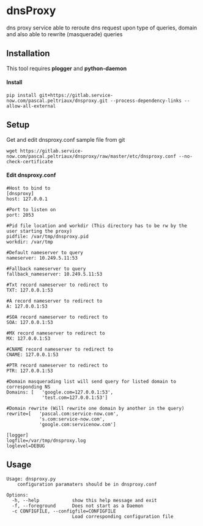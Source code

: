 # dnsProxy

dns proxy service able to reroute dns request upon type of queries, domain and also able to rewrite (masquerade) queries

## Installation

This tool requires **plogger** and **python-daemon**

#### Install
```
pip install git+https://gitlab.service-now.com/pascal.peltriaux/dnsproxy.git --process-dependency-links --allow-all-external
```

## Setup

Get and edit dnsproxy.conf sample file from git

```
wget https://gitlab.service-now.com/pascal.peltriaux/dnsproxy/raw/master/etc/dnsproxy.conf --no-check-certificate
```

#### Edit dnsproxy.conf

```
#Host to bind to
[dnsproxy]
host: 127.0.0.1
```

```
#Port to listen on
port: 2053
```

```
#Pid file location and workdir (This directory has to be rw by the user starting the proxy)
pidfile: /var/tmp/dnsproxy.pid
workdir: /var/tmp
```
```
#Default nameserver to query
nameserver: 10.249.5.11:53
```

```
#Fallback nameserver to query
fallback_nameserver: 10.249.5.11:53
```

```
#Txt record nameserver to redirect to
TXT: 127.0.0.1:53
```

```
#A record nameserver to redirect to
A: 127.0.0.1:53
```

```
#SOA record nameserver to redirect to
SOA: 127.0.0.1:53
```

```
#MX record nameserver to redirect to
MX: 127.0.0.1:53
```

```
#CNAME record nameserver to redirect to
CNAME: 127.0.0.1:53
```

```
#PTR record nameserver to redirect to
PTR: 127.0.0.1:53
```

```
#Domain masquerading list will send query for listed domain to corresponding NS
Domains: [   'google.com=127.0.0.1:53',
             'test.com=127.0.0.1:53']
```

```
#Domain rewrite (Will rewrite one domain by another in the query)
rewrite=[   'pascal.com:service-now.com',
            's.com:service-now.com',
            'google.com:servicenow.com']
```

```
[logger]
logfile=/var/tmp/dnsproxy.log
loglevel=DEBUG
```

## Usage

```
Usage: dnsproxy.py
    configuration paramaters should be in dnsproxy.conf

Options:
  -h, --help            show this help message and exit
  -f, --foreground      Does not start as a Daemon
  -c CONFIGFILE, --configfile=CONFIGFILE
                        Load corresponding configuration file
```
